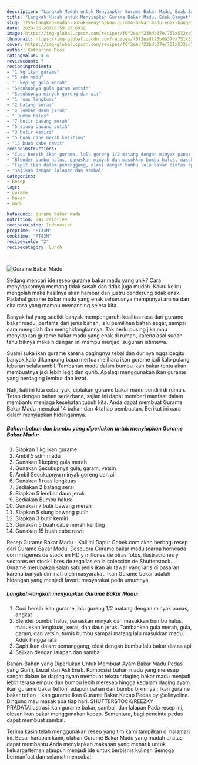 ```yaml
---
description: "Langkah Mudah untuk Menyiapkan Gurame Bakar Madu, Enak Banget"
title: "Langkah Mudah untuk Menyiapkan Gurame Bakar Madu, Enak Banget"
slug: 1756-langkah-mudah-untuk-menyiapkan-gurame-bakar-madu-enak-banget
date: 2020-06-28T16:59:25.693Z
image: https://img-global.cpcdn.com/recipes/f0f2eadf23bdb37e/751x532cq70/gurame-bakar-madu-foto-resep-utama.jpg
thumbnail: https://img-global.cpcdn.com/recipes/f0f2eadf23bdb37e/751x532cq70/gurame-bakar-madu-foto-resep-utama.jpg
cover: https://img-global.cpcdn.com/recipes/f0f2eadf23bdb37e/751x532cq70/gurame-bakar-madu-foto-resep-utama.jpg
author: Katharine Ross
ratingvalue: 4.4
reviewcount: 7
recipeingredient:
- "1 kg ikan gurame"
- "5 sdm madu"
- "1 keping gula merah"
- "Secukupnya gula garam vetsin"
- "Secukupnya minyak goreng dan air"
- "1 ruas lengkuas"
- "2 batang serai"
- "5 lembar daun jeruk"
- " Bumbu halus"
- "7 butir bawang merah"
- "5 siung bawang putih"
- "3 butir kemiri"
- "5 buah cabe merah keriting"
- "15 buah cabe rawit"
recipeinstructions:
- "Cuci bersih ikan gurame, lalu goreng 1/2 matang dengan minyak panas, angkat"
- "Blender bumbu halus, panaskan minyak dan masukkan bumbu halus, masukkan lengkuas, serai, dan daun jeruk. Tambahkan gula merah, gula, garam, dan vetsin. tumis bumbu sampai matang lalu masukkan madu. Aduk hingga rata"
- "Capit ikan dalam pemanggang, olesi dengan bumbu lalu bakar diatas api"
- "Sajikan dengan lalapan dan sambal"
categories:
- Resep
tags:
- gurame
- bakar
- madu

katakunci: gurame bakar madu 
nutrition: 241 calories
recipecuisine: Indonesian
preptime: "PT34M"
cooktime: "PT43M"
recipeyield: "2"
recipecategory: Lunch

---
```



![Gurame Bakar Madu](https://img-global.cpcdn.com/recipes/f0f2eadf23bdb37e/751x532cq70/gurame-bakar-madu-foto-resep-utama.jpg)

Sedang mencari ide resep gurame bakar madu yang unik? Cara menyiapkannya memang tidak susah dan tidak juga mudah. Kalau keliru mengolah maka hasilnya akan hambar dan justru cenderung tidak enak. Padahal gurame bakar madu yang enak seharusnya mempunyai aroma dan cita rasa yang mampu memancing selera kita.

Banyak hal yang sedikit banyak mempengaruhi kualitas rasa dari gurame bakar madu, pertama dari jenis bahan, lalu pemilihan bahan segar, sampai cara mengolah dan menghidangkannya. Tak perlu pusing jika mau menyiapkan gurame bakar madu yang enak di rumah, karena asal sudah tahu triknya maka hidangan ini mampu menjadi suguhan istimewa.

Suami suka ikan gurame karena dagingnya tebal dan durinya ngga begitu banyak.kalo dikampung bapa mertua melihara ikan gurame jadi kalo pulang lebaran selalu ambil. Tambahan madu dalam bumbu ikan bakar tentu akan membuatnya jadi lebih legit dan gurih. Apalagi menggunakan ikan gurame yang berdaging lembut dan lezat.


Nah, kali ini kita coba, yuk, ciptakan gurame bakar madu sendiri di rumah. Tetap dengan bahan sederhana, sajian ini dapat memberi manfaat dalam membantu menjaga kesehatan tubuh kita. Anda dapat membuat Gurame Bakar Madu memakai 14 bahan dan 4 tahap pembuatan. Berikut ini cara dalam menyiapkan hidangannya.

<!--inarticleads1-->

##### Bahan-bahan dan bumbu yang diperlukan untuk menyiapkan Gurame Bakar Madu:

1. Siapkan 1 kg ikan gurame
1. Ambil 5 sdm madu
1. Gunakan 1 keping gula merah
1. Gunakan Secukupnya gula, garam, vetsin
1. Ambil Secukupnya minyak goreng dan air
1. Gunakan 1 ruas lengkuas
1. Sediakan 2 batang serai
1. Siapkan 5 lembar daun jeruk
1. Sediakan  Bumbu halus:
1. Gunakan 7 butir bawang merah
1. Siapkan 5 siung bawang putih
1. Siapkan 3 butir kemiri
1. Gunakan 5 buah cabe merah keriting
1. Gunakan 15 buah cabe rawit


Resep Gurame Bakar Madu - Kali ini Dapur Cobek.com akan berbagi resep dari Gurame Bakar Madu. Descubra Gurame bakar madu (carpa horneada con imágenes de stock en HD y millones de otras fotos, ilustraciones y vectores en stock libres de regalías en la colección de Shutterstock. Gurame merupakan salah satu jenis ikan air tawar yang laris di pasaran karena banyak diminati oleh masyarakat. Ikan Gurame bakar adalah hidangan yang menjadi favorit masyarakat pada umumnya. 

<!--inarticleads2-->

##### Langkah-langkah menyiapkan Gurame Bakar Madu:

1. Cuci bersih ikan gurame, lalu goreng 1/2 matang dengan minyak panas, angkat
1. Blender bumbu halus, panaskan minyak dan masukkan bumbu halus, masukkan lengkuas, serai, dan daun jeruk. Tambahkan gula merah, gula, garam, dan vetsin. tumis bumbu sampai matang lalu masukkan madu. Aduk hingga rata
1. Capit ikan dalam pemanggang, olesi dengan bumbu lalu bakar diatas api
1. Sajikan dengan lalapan dan sambal


Bahan-Bahan yang Diperlukan Untuk Membuat Ayam Bakar Madu Pedas yang Gurih, Lezat dan Asli Enak. Komposisi bahan madu yang meresap sangat dalam ke daging ayam membuat tekstur daging bakar madu menjadi lebih terasa empuk dan bumbu lebih meresap hingga kedalam daging ayam. ikan gurame bakar teflon, adapun bahan dan bumbu bikinnya : Ikan gurame bakar teflon : Ikan gurame Ikan Gurame Bakar Kecap Pedas by @olinyolina. Bingung mau masak apa tiap hari. SHUTTERSTOCK/REEZKY PRADATAIlustrasi ikan gurame bakar, sambal, dan lalapan Pada resep ini, olesan ikan bakar menggunakan kecap. Sementara, bagi pencinta pedas dapat membuat sambal. 

Terima kasih telah menggunakan resep yang tim kami tampilkan di halaman ini. Besar harapan kami, olahan Gurame Bakar Madu yang mudah di atas dapat membantu Anda menyiapkan makanan yang menarik untuk keluarga/teman ataupun menjadi ide untuk berbisnis kuliner. Semoga bermanfaat dan selamat mencoba!
